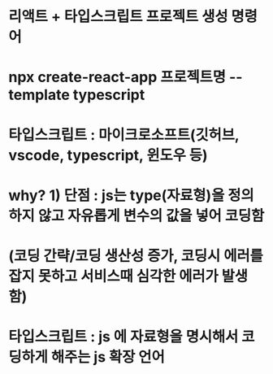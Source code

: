 # 리액트 + 타입스크립트 프로젝트 생성 명령어

# npx create-react-app 프로젝트명 --template typescript

# 타입스크립트 : 마이크로소프트(깃허브, vscode, typescript, 윈도우 등)

# why? 1) 단점 : js는 type(자료형)을 정의하지 않고 자유롭게 변수의 값을 넣어 코딩함

# (코딩 간략/코딩 생산성 증가, 코딩시 에러를 잡지 못하고 서비스때 심각한 에러가 발생함)

# 타입스크립트 : js 에 자료형을 명시해서 코딩하게 해주는 js 확장 언어
